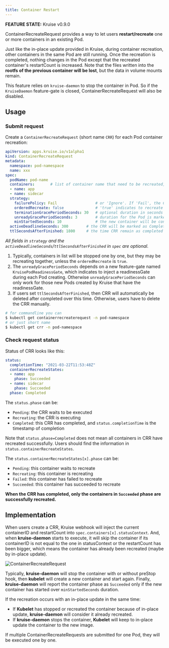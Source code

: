 ```yaml
---
title: Container Restart
---
```


**FEATURE STATE:** Kruise v0.9.0

ContainerRecreateRequest provides a way to let users **restart/recreate** one or more containers in an existing Pod.

Just like the in-place update provided in Kruise, during container recreation, other containers in the same Pod are still running.
Once the recreation is completed, nothing changes in the Pod except that the recreated container's restartCount is increased.
Note that the files written into the **rootfs of the previous container will be lost**, but the data in volume mounts remain.

This feature relies on `kruise-daemon` to stop the container in Pod.
So if the `KruiseDaemon` feature-gate is closed, ContainerRecreateRequest will also be disabled.

## Usage

### Submit request

Create a `ContainerRecreateRequest` (short name `CRR`) for each Pod container recreation:

```yaml
apiVersion: apps.kruise.io/v1alpha1
kind: ContainerRecreateRequest
metadata:
  namespace: pod-namespace
  name: xxx
spec:
  podName: pod-name
  containers:       # list of container name that need to be recreated, at least one
  - name: app
  - name: sidecar
  strategy:
    failurePolicy: Fail                 # or 'Ignore'. If 'Fail', the CRR will abort when one container failed to stop or recreate
    orderedRecreate: false              # 'true' indicates to recreate the next container only if the previous one has recreated completely
    terminationGracePeriodSeconds: 30   # optional duration in seconds to wait the container terminating gracefully
    unreadyGracePeriodSeconds: 3        # duration for the Pod is marked as not ready before its preStop hook is executed and it is stopped
    minStartedSeconds: 10               # the new container will be consider as Succeeded only if it has started over minStartedSeconds
  activeDeadlineSeconds: 300        # the CRR will be marked as Completed immediately if it has ran over deadline duration since created
  ttlSecondsAfterFinished: 1800     # the time CRR remain as completed before the CRR is deleted
```

*All fields in `strategy` and the `activeDeadlineSeconds`/`ttlSecondsAfterFinished` in `spec` are optional.*

1. Typically, containers in list will be stopped one by one, but they may be recreating together, unless the `orderedRecreate` is `true`.
2. The `unreadyGracePeriodSeconds` depends on a new feature-gate named `KruisePodReadinessGate`, which indicates to inject a readinessGate during each Pod creating.
   Otherwise `unreadyGracePeriodSeconds` can only work for those new Pods created by Kruise that have the readinessGate.
3. If users set `ttlSecondsAfterFinished`, then CRR will automatically be deleted after completed over this time.
   Otherwise, users have to delete the CRR manually.

```bash
# for commandline you can
$ kubectl get containerrecreaterequest -n pod-namespace
# or just short name
$ kubectl get crr -n pod-namespace
```

### Check request status

Status of CRR looks like this:

```yaml
status:
  completionTime: "2021-03-22T11:53:48Z"
  containerRecreateStates:
  - name: app
    phase: Succeeded
  - name: sidecar
    phase: Succeeded
  phase: Completed
```

The `status.phase` can be:

- `Pending`: the CRR waits to be executed
- `Recreating`: the CRR is executing
- `Completed`: this CRR has completed, and `status.completionTime` is the timestamp of completion

Note that `status.phase=Completed` does not mean all containers in CRR have recreated successfully.
Users should find the information in `status.containerRecreateStates`.

The `status.containerRecreateStates[x].phase` can be:

- `Pending`: this container waits to recreate
- `Recreating`: this container is recreating
- `Failed`: this container has failed to recreate
- `Succeeded`: this container has succeeded to recreate

**When the CRR has completed, only the containers in `Succeeded` phase are successfully recreated.**

## Implementation

When users create a CRR, Kruise webhook will inject the current containerID and restartCount into `spec.containers[x].statusContext`.
And, when **kruise-daemon** starts to execute, it will skip the container if its containerID is not equal to the one in statusContext or the restartCount has been bigger,
which means the container has already been recreated (maybe by in-place update).

![ContainerRecreateRequest](/img/docs/user-manuals/containerrecreaterequest.png)

Typically, **kruise-daemon** will stop the container with or without preStop hook, then **kubelet** will create a new container and start again.
Finally, **kruise-daemon** will report the container phase as `Succeeded` only if the new container has started over `minStartedSeconds` duration.

If the recreation occurs with an in-place update in the same time:

- If **Kubelet** has stopped or recreated the container because of in-place update, **kruise-daemon** will consider it already recreated.
- If **kruise-daemon** stops the container, **Kubelet** will keep to in-place update the container to the new image.

If multiple ContainerRecreateRequests are submitted for one Pod, they will be executed one by one.
